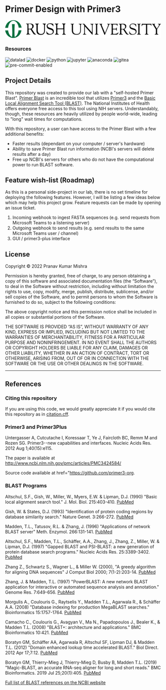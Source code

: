# Primer Design with Primer3

<img src="./deploy/media/images/rush_university_with_logo.jpg">

### Resources
<img alt="datalad" src="https://img.shields.io/endpoint?url=https%3A%2F%2Fraw.githubusercontent.com%2Fpranavmishra90%2Fbadges%2Fmain%2FRush/BFI/datalad.json&color=3e4c75">
<img alt="docker" src="https://img.shields.io/endpoint?url=https%3A%2F%2Fraw.githubusercontent.com%2Fpranavmishra90%2Fbadges%2Fmain%2Fone-sided-badge/docker.json&color=3e4c75">
<img alt="python" src="https://img.shields.io/endpoint?url=https%3A%2F%2Fraw.githubusercontent.com%2Fpranavmishra90%2Fbadges%2Fmain%2FRush/BFI/python.json&color=3e4c75">
<img alt="jupyter" src="https://img.shields.io/endpoint?url=https%3A%2F%2Fraw.githubusercontent.com%2Fpranavmishra90%2Fbadges%2Fmain%2Fone-sided-badge/jupyter.json&color=3e4c75">
<img alt="anaconda" src="https://img.shields.io/endpoint?url=https%3A%2F%2Fraw.githubusercontent.com%2Fpranavmishra90%2Fbadges%2Fmain%2Fone-sided-badge/anaconda.json&color=3e4c75">
<img alt="gitea" src="https://img.shields.io/endpoint?url=https%3A%2F%2Fraw.githubusercontent.com%2Fpranavmishra90%2Fbadges%2Fmain%2Fone-sided-badge/gitea.json&color=3e4c75">
<img alt="pre-commit-enabled" src="https://img.shields.io/endpoint?url=https%3A%2F%2Fraw.githubusercontent.com%2Fpranavmishra90%2Fbadges%2Fmain%2Ftwo-side-status-badge/pre-commit-enabled.json&color=3e4c75">

## Project Details
This repository was created to provide our lab with a "self-hosted Primer Blast". [Primer Blast](https://www.ncbi.nlm.nih.gov/tools/primer-blast/) is an incredible tool that utilizes [Primer3](https://github.com/primer3-org) and the [Basic Local Alignment Search Tool (BLAST)](https://blast.ncbi.nlm.nih.gov/Blast.cgi). The National Institutes of Health offers everyone free access to this tool using NIH servers. Understandably, though, these resources are heavily utilized by people world-wide, leading to "long" wait times for computations.

With this repository, a user can have access to the Primer Blast with a few additional benefits:

- Faster results (dependant on your computer / server's hardware)
- Ability to save Primer Blast run information (NCBI's servers will delete results after a day)
- Free up NCBI's servers for others who do not have the computational power to run BLAST software.

## Feature wish-list (Roadmap)
As this is a personal side-project in our lab, there is no set timeline for deploying the following features. However, I will be listing a few ideas below which may help this project grow. Feature requests can be made by opening an issue ticket.

1. Incoming webhook to ingest FASTA sequences (e.g. send requests from Microsoft Teams to a listening server)
2. Outgoing webhook to send results (e.g. send results to the same Microsoft Teams user / channel)
3. GUI / primer3-plus interface

## License
Copyright © 2022 Pranav Kumar Mishra

Permission is hereby granted, free of charge, to any person obtaining a copy of this software and associated documentation files (the “Software”), to deal in the Software without restriction, including without limitation the rights to use, copy, modify, merge, publish, distribute, sublicense, and/or sell copies of the Software, and to permit persons to whom the Software is furnished to do so, subject to the following conditions:

The above copyright notice and this permission notice shall be included in all copies or substantial portions of the Software.

THE SOFTWARE IS PROVIDED “AS IS”, WITHOUT WARRANTY OF ANY KIND, EXPRESS OR IMPLIED, INCLUDING BUT NOT LIMITED TO THE WARRANTIES OF MERCHANTABILITY, FITNESS FOR A PARTICULAR PURPOSE AND NONINFRINGEMENT. IN NO EVENT SHALL THE AUTHORS OR COPYRIGHT HOLDERS BE LIABLE FOR ANY CLAIM, DAMAGES OR OTHER LIABILITY, WHETHER IN AN ACTION OF CONTRACT, TORT OR OTHERWISE, ARISING FROM, OUT OF OR IN CONNECTION WITH THE SOFTWARE OR THE USE OR OTHER DEALINGS IN THE SOFTWARE.

-----

## References

### Citing this repository
If you are using this code, we would greatly appreciate it if you would cite this repository as in [citation.cff](./citation.cff).

### Primer3 and Primer3Plus
Untergasser A, Cutcutache I, Koressaar T, Ye J, Faircloth BC, Remm M and Rozen SG.
Primer3--new capabilities and interfaces.
Nucleic Acids Res. 2012 Aug 1;40(15):e115.

The paper is available at http://www.ncbi.nlm.nih.gov/pmc/articles/PMC3424584/

Source code available at href="https://github.com/primer3-org.

### BLAST Programs

Altschul, S.F., Gish, W., Miller, W., Myers, E.W. & Lipman, D.J. (1990) "Basic local alignment search tool." J. Mol. Biol. 215:403-410. [PubMed](https://www.ncbi.nlm.nih.gov/pubmed/2231712?dopt=Citation)

Gish, W. & States, D.J. (1993) "Identification of protein coding regions by database similarity search." Nature Genet. 3:266-272. [PubMed](https://www.ncbi.nlm.nih.gov/pubmed/8790452?dopt=Citation)

Madden, T.L., Tatusov, R.L. & Zhang, J. (1996) "Applications of network BLAST server" Meth. Enzymol. 266:131-141. [PubMed](https://www.ncbi.nlm.nih.gov/pubmed/8743682?dopt=Citation)

Altschul, S.F., Madden, T.L., Schäffer, A.A., Zhang, J., Zhang, Z., Miller, W. & Lipman, D.J. (1997) "Gapped BLAST and PSI-BLAST: a new generation of protein database search programs." Nucleic Acids Res. 25:3389-3402. [PubMed](https://www.ncbi.nlm.nih.gov/pubmed/9254694?dopt=Citation)

Zhang Z., Schwartz S., Wagner L., & Miller W. (2000), "A greedy algorithm for aligning DNA sequences" J Comput Biol 2000; 7(1-2):203-14. [PubMed](https://www.ncbi.nlm.nih.gov/pubmed/10890397?dopt=Citation)

Zhang, J. & Madden, T.L. (1997) "PowerBLAST: A new network BLAST application for interactive or automated sequence analysis and annotation." Genome Res. 7:649-656. [PubMed](https://www.ncbi.nlm.nih.gov/pubmed/9199938?dopt=Citation)

Morgulis A., Coulouris G., Raytselis Y., Madden T.L., Agarwala R., & Schäffer A.A. (2008) "Database indexing for production MegaBLAST searches." Bioinformatics 15:1757-1764. [PubMed](https://www.ncbi.nlm.nih.gov/pubmed/18567917?dopt=Citation)

Camacho C., Coulouris G., Avagyan V., Ma N., Papadopoulos J., Bealer K., & Madden T.L. (2008) "BLAST+: architecture and applications." BMC Bioinformatics 10:421. [PubMed](https://www.ncbi.nlm.nih.gov/pubmed/20003500?dopt=Citation)

Boratyn GM, Schäffer AA, Agarwala R, Altschul SF, Lipman DJ, & Madden T.L. (2012) "Domain enhanced lookup time accelerated BLAST." Biol Direct. 2012 Apr 17;7:12. [PubMed](https://www.ncbi.nlm.nih.gov/pubmed/22510480?dopt=Citation)

Boratyn GM, Thierry-Mieg J, Thierry-Mieg D, Busby B, Madden T.L. (2019) "Magic-BLAST, an accurate RNA-seq aligner for long and short reads." BMC Bioinformatics. 2019 Jul 25;20(1):405. [PubMed](https://www.ncbi.nlm.nih.gov/pubmed/31345161)


[Full list of BLAST references on the NCBI website](https://blast.ncbi.nlm.nih.gov/Blast.cgi?CMD=Web&PAGE_TYPE=BlastDocs&DOC_TYPE=References)